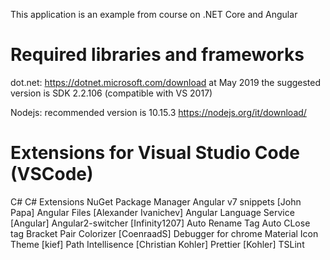 This application is an example from course on .NET Core and Angular

# Required libraries and frameworks

dot.net: https://dotnet.microsoft.com/download
	at May 2019 the suggested version is SDK 2.2.106 (compatible with VS 2017)

Nodejs: recommended version is 10.15.3
	https://nodejs.org/it/download/
	

# Extensions for Visual Studio Code (VSCode)
C#
C# Extensions
NuGet Package Manager
Angular v7 snippets [John Papa]
Angular Files [Alexander Ivanichev]
Angular Language Service [Angular]
Angular2-switcher [Infinity1207]
Auto Rename Tag
Auto CLose tag
Bracket Pair Colorizer [CoenraadS]
Debugger for chrome
Material Icon Theme [kief]
Path Intellisence [Christian Kohler]
Prettier [Kohler]
TSLint


